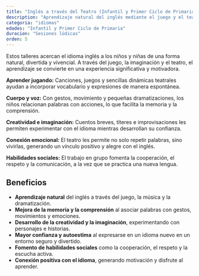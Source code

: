 ```yaml
---
title: "Inglés a través del Teatro (Infantil y Primer Ciclo de Primaria)"
description: "Aprendizaje natural del inglés mediante el juego y el teatro"
categoria: "idiomas"
edades: "Infantil y Primer Ciclo de Primaria"
duracion: "Sesiones lúdicas"
orden: 5
---
```


Estos talleres acercan el idioma inglés a los niños y niñas de una forma natural, divertida y vivencial. A través del juego, la imaginación y el teatro, el aprendizaje se convierte en una experiencia significativa y motivadora.

**Aprender jugando:** Canciones, juegos y sencillas dinámicas teatrales ayudan a incorporar vocabulario y expresiones de manera espontánea.

**Cuerpo y voz:** Con gestos, movimiento y pequeñas dramatizaciones, los niños relacionan palabras con acciones, lo que facilita la memoria y la comprensión.

**Creatividad e imaginación:** Cuentos breves, títeres e improvisaciones les permiten experimentar con el idioma mientras desarrollan su confianza.

**Conexión emocional:** El teatro les permite no solo repetir palabras, sino vivirlas, generando un vínculo positivo y alegre con el inglés.

**Habilidades sociales:** El trabajo en grupo fomenta la cooperación, el respeto y la comunicación, a la vez que se practica una nueva lengua.

## Beneficios

- **Aprendizaje natural** del inglés a través del juego, la música y la dramatización.
- **Mejora de la memoria y la comprensión** al asociar palabras con gestos, movimientos y emociones.
- **Desarrollo de la creatividad y la imaginación**, experimentando con personajes e historias.
- **Mayor confianza y autoestima** al expresarse en un idioma nuevo en un entorno seguro y divertido.
- **Fomento de habilidades sociales** como la cooperación, el respeto y la escucha activa.
- **Conexión positiva con el idioma**, generando motivación y disfrute al aprender.
